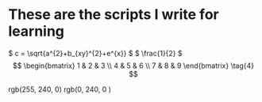 # These are the scripts I write for learning

$ c = \sqrt{a^{2}+b_{xy}^{2}+e^{x}} $
$ \frac{1}{2} $
$$
 \begin{bmatrix}
   1 & 2 & 3 \\
   4 & 5 & 6 \\
   7 & 8 & 9
  \end{bmatrix} \tag{4}
$$

rgb(255, 240, 0)
rgb(0, 240, 0 )
